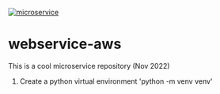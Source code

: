 [![microservice](https://github.com/killeRNight/webservice-aws/actions/workflows/devops.yml/badge.svg)](https://github.com/killeRNight/webservice-aws/actions/workflows/devops.yml)

# webservice-aws
This is a cool microservice repository (Nov 2022)


1. Create a python virtual environment 'python -m venv venv'